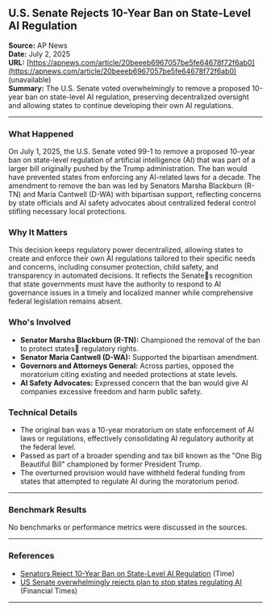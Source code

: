 ## U.S. Senate Rejects 10-Year Ban on State-Level AI Regulation

**Source:** AP News  
**Date:** July 2, 2025  
**URL:** [https://apnews.com/article/20beeeb6967057be5fe64678f72f6ab0](https://apnews.com/article/20beeeb6967057be5fe64678f72f6ab0) (unavailable)  
**Summary:** The U.S. Senate voted overwhelmingly to remove a proposed 10-year ban on state-level AI regulation, preserving decentralized oversight and allowing states to continue developing their own AI regulations.

---

### What Happened

On July 1, 2025, the U.S. Senate voted 99-1 to remove a proposed 10-year ban on state-level regulation of artificial intelligence (AI) that was part of a larger bill originally pushed by the Trump administration. The ban would have prevented states from enforcing any AI-related laws for a decade. The amendment to remove the ban was led by Senators Marsha Blackburn (R-TN) and Maria Cantwell (D-WA) with bipartisan support, reflecting concerns by state officials and AI safety advocates about centralized federal control stifling necessary local protections.

### Why It Matters

This decision keeps regulatory power decentralized, allowing states to create and enforce their own AI regulations tailored to their specific needs and concerns, including consumer protection, child safety, and transparency in automated decisions. It reflects the Senates recognition that state governments must have the authority to respond to AI governance issues in a timely and localized manner while comprehensive federal legislation remains absent.

### Who's Involved

- **Senator Marsha Blackburn (R-TN):** Championed the removal of the ban to protect states regulatory rights.  
- **Senator Maria Cantwell (D-WA):** Supported the bipartisan amendment.  
- **Governors and Attorneys General:** Across parties, opposed the moratorium citing existing and needed protections at state levels.  
- **AI Safety Advocates:** Expressed concern that the ban would give AI companies excessive freedom and harm public safety.  

### Technical Details

- The original ban was a 10-year moratorium on state enforcement of AI laws or regulations, effectively consolidating AI regulatory authority at the federal level.  
- Passed as part of a broader spending and tax bill known as the "One Big Beautiful Bill" championed by former President Trump.  
- The overturned provision would have withheld federal funding from states that attempted to regulate AI during the moratorium period.

---

### Benchmark Results

No benchmarks or performance metrics were discussed in the sources.

---

### References

- [Senators Reject 10-Year Ban on State-Level AI Regulation](https://time.com/7299044/senators-reject-10-year-ban-on-state-level-ai-regulation-in-blow-to-big-tech/) (Time)  
- [US Senate overwhelmingly rejects plan to stop states regulating AI](https://www.ft.com/content/77d2de10-b31b-4543-acdf-ff92f9993455) (Financial Times)  

---